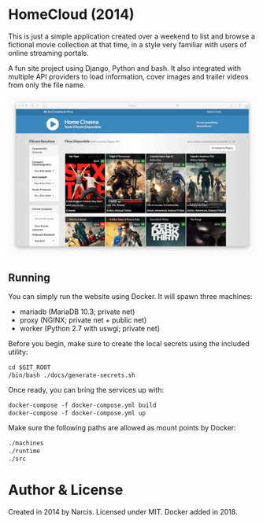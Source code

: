 # HomeCloud (2014)
This is just a simple application created over a weekend to list and browse 
a fictional movie collection at that time, in a style very familiar with users of online streaming portals. 

A fun site project using Django, Python and bash. It also integrated with multiple API providers to load information,
cover images and trailer videos from only the file name.

![homecloud](homecloud.png "HomeCloud")

## Running
You can simply run the website using Docker. It will spawn three machines:

* mariadb (MariaDB 10.3; private net)
* proxy (NGINX; private net + public net)
* worker (Python 2.7 with uswgi; private net)

Before you begin, make sure to create the local secrets using the included utility:

```
cd $GIT_ROOT
/bin/bash ./docs/generate-secrets.sh
```

Once ready, you can bring the services up with:

```
docker-compose -f docker-compose.yml build
docker-compose -f docker-compose.yml up
```

Make sure the following paths are allowed as mount points by Docker:

```
./machines
./runtime
./src
```

Author & License
================
Created in 2014 by Narcis. Licensed under MIT. Docker added in 2018.
